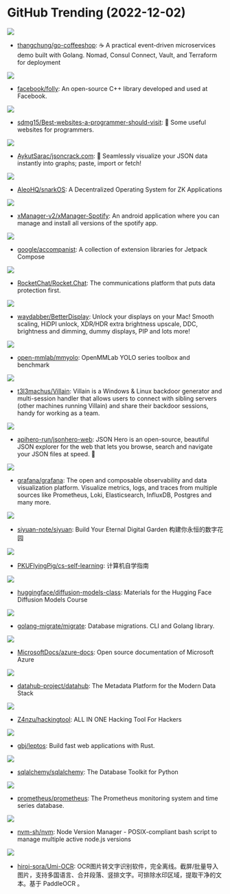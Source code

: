 # GitHub Trending (2022-12-02)

![](https://img.shields.io/badge/Go-New%20460-green?style=flat-square&logo=appveyor)
- [thangchung/go-coffeeshop](https://github.com/thangchung/go-coffeeshop): ☕ A practical event-driven microservices demo built with Golang. Nomad, Consul Connect, Vault, and Terraform for deployment

![](https://img.shields.io/badge/C%2B%2B-New%2016-green?style=flat-square&logo=appveyor)
- [facebook/folly](https://github.com/facebook/folly): An open-source C++ library developed and used at Facebook.

![](https://img.shields.io/badge/none-New%20261-green?style=flat-square&logo=appveyor)
- [sdmg15/Best-websites-a-programmer-should-visit](https://github.com/sdmg15/Best-websites-a-programmer-should-visit): 🔗 Some useful websites for programmers.

![](https://img.shields.io/badge/TypeScript-New%2067-green?style=flat-square&logo=appveyor)
- [AykutSarac/jsoncrack.com](https://github.com/AykutSarac/jsoncrack.com): 🔮 Seamlessly visualize your JSON data instantly into graphs; paste, import or fetch!

![](https://img.shields.io/badge/Rust-New%2036-green?style=flat-square&logo=appveyor)
- [AleoHQ/snarkOS](https://github.com/AleoHQ/snarkOS): A Decentralized Operating System for ZK Applications

![](https://img.shields.io/badge/Java-New%2028-green?style=flat-square&logo=appveyor)
- [xManager-v2/xManager-Spotify](https://github.com/xManager-v2/xManager-Spotify): An android application where you can manage and install all versions of the spotify app.

![](https://img.shields.io/badge/Kotlin-New%2021-green?style=flat-square&logo=appveyor)
- [google/accompanist](https://github.com/google/accompanist): A collection of extension libraries for Jetpack Compose

![](https://img.shields.io/badge/TypeScript-New%2073-green?style=flat-square&logo=appveyor)
- [RocketChat/Rocket.Chat](https://github.com/RocketChat/Rocket.Chat): The communications platform that puts data protection first.

![](https://img.shields.io/badge/none-New%20102-green?style=flat-square&logo=appveyor)
- [waydabber/BetterDisplay](https://github.com/waydabber/BetterDisplay): Unlock your displays on your Mac! Smooth scaling, HiDPI unlock, XDR/HDR extra brightness upscale, DDC, brightness and dimming, dummy displays, PIP and lots more!

![](https://img.shields.io/badge/Python-New%2019-green?style=flat-square&logo=appveyor)
- [open-mmlab/mmyolo](https://github.com/open-mmlab/mmyolo): OpenMMLab YOLO series toolbox and benchmark

![](https://img.shields.io/badge/Python-New%2093-green?style=flat-square&logo=appveyor)
- [t3l3machus/Villain](https://github.com/t3l3machus/Villain): Villain is a Windows & Linux backdoor generator and multi-session handler that allows users to connect with sibling servers (other machines running Villain) and share their backdoor sessions, handy for working as a team.

![](https://img.shields.io/badge/TypeScript-New%20127-green?style=flat-square&logo=appveyor)
- [apihero-run/jsonhero-web](https://github.com/apihero-run/jsonhero-web): JSON Hero is an open-source, beautiful JSON explorer for the web that lets you browse, search and navigate your JSON files at speed. 🚀

![](https://img.shields.io/badge/TypeScript-New%20129-green?style=flat-square&logo=appveyor)
- [grafana/grafana](https://github.com/grafana/grafana): The open and composable observability and data visualization platform. Visualize metrics, logs, and traces from multiple sources like Prometheus, Loki, Elasticsearch, InfluxDB, Postgres and many more.

![](https://img.shields.io/badge/TypeScript-New%20186-green?style=flat-square&logo=appveyor)
- [siyuan-note/siyuan](https://github.com/siyuan-note/siyuan): Build Your Eternal Digital Garden 构建你永恒的数字花园

![](https://img.shields.io/badge/HTML-New%20821-green?style=flat-square&logo=appveyor)
- [PKUFlyingPig/cs-self-learning](https://github.com/PKUFlyingPig/cs-self-learning): 计算机自学指南

![](https://img.shields.io/badge/Jupyter%20Notebook-New%2085-green?style=flat-square&logo=appveyor)
- [huggingface/diffusion-models-class](https://github.com/huggingface/diffusion-models-class): Materials for the Hugging Face Diffusion Models Course

![](https://img.shields.io/badge/Go-New%2023-green?style=flat-square&logo=appveyor)
- [golang-migrate/migrate](https://github.com/golang-migrate/migrate): Database migrations. CLI and Golang library.

![](https://img.shields.io/badge/PowerShell-New%2011-green?style=flat-square&logo=appveyor)
- [MicrosoftDocs/azure-docs](https://github.com/MicrosoftDocs/azure-docs): Open source documentation of Microsoft Azure

![](https://img.shields.io/badge/Java-New%2029-green?style=flat-square&logo=appveyor)
- [datahub-project/datahub](https://github.com/datahub-project/datahub): The Metadata Platform for the Modern Data Stack

![](https://img.shields.io/badge/Python-New%20350-green?style=flat-square&logo=appveyor)
- [Z4nzu/hackingtool](https://github.com/Z4nzu/hackingtool): ALL IN ONE Hacking Tool For Hackers

![](https://img.shields.io/badge/Rust-New%20273-green?style=flat-square&logo=appveyor)
- [gbj/leptos](https://github.com/gbj/leptos): Build fast web applications with Rust.

![](https://img.shields.io/badge/Python-New%2021-green?style=flat-square&logo=appveyor)
- [sqlalchemy/sqlalchemy](https://github.com/sqlalchemy/sqlalchemy): The Database Toolkit for Python

![](https://img.shields.io/badge/Go-New%2034-green?style=flat-square&logo=appveyor)
- [prometheus/prometheus](https://github.com/prometheus/prometheus): The Prometheus monitoring system and time series database.

![](https://img.shields.io/badge/Shell-New%2033-green?style=flat-square&logo=appveyor)
- [nvm-sh/nvm](https://github.com/nvm-sh/nvm): Node Version Manager - POSIX-compliant bash script to manage multiple active node.js versions

![](https://img.shields.io/badge/Python-New%2079-green?style=flat-square&logo=appveyor)
- [hiroi-sora/Umi-OCR](https://github.com/hiroi-sora/Umi-OCR): OCR图片转文字识别软件，完全离线。截屏/批量导入图片，支持多国语言、合并段落、竖排文字。可排除水印区域，提取干净的文本。基于 PaddleOCR 。

